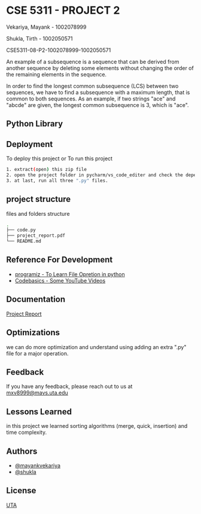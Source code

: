 # CSE 5311 - PROJECT 2

Vekariya, Mayank - 1002078999

Shukla, Tirth - 1002050571

CSE5311-08-P2-1002078999-1002050571


An example of a subsequence is a sequence that can be derived from another sequence by deleting some elements without changing the order of the remaining elements in the sequence.

In order to find the longest common subsequence (LCS) between two sequences, we have to find a subsequence with a maximum length, that is common to both sequences. As an example, if two strings "ace" and "abcde" are given, the longest common subsequence is 3, which is "ace".


## Python Library




## Deployment

To deploy this project or To run this project

```bash
1. extract(open) this zip file
2. open the project folder in pycharm/vs_code_editer and check the dependency
3. at last, run all three ".py" files.
```

## project structure

files and folders structure

````bash
.
├── code.py
├── project_report.pdf
└── README.md

````

## Reference For Development

 - [programiz - To Learn File Opretion in python](https://www.programiz.com/python-programming)
 - [Codebasics - Some YouTube Videos](https://www.youtube.com/watch?v=_t2GVaQasRY&list=PLeo1K3hjS3uu_n_a__MI_KktGTLYopZ12)
 
## Documentation

[Project Report](https://linktodocumentation)


## Optimizations

we can do more optimization and understand using adding an extra ".py" file for a major operation.

## Feedback

If you have any feedback, please reach out to us at mxv8999@mavs.uta.edu


## Lessons Learned

in this project we learned sorting algorithms (merge, quick, insertion) and time complexity.

## Authors

- [@mayankvekariya](https://www.linkedin.com/in/mayank-vekariya-468214180/)
- [@shukla](https://www.linkedin.com/in/tirth-shukla/)

## License

[UTA](https://www.uta.edu/)


